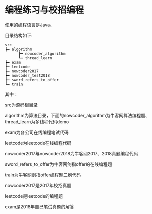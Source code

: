 # 编程练习与校招编程

使用的编程语言是Java。

目录结构如下:

	src
	┣━ algorithm
	      ┣━ nowcoder_algorithm 
	      ┗━ thread_learn
	┣━ exam
	┣━ leetcode
	┣━ nowcoder2017
	┣━ nowcoder_test2018
	┣━ sword_refers_to_offer
	┗━ train

其中：

src为源码根目录

algorithm为算法目录，下面的nowcoder_algorithm为牛客网算法编程题、thread_learn为多线程代码demo

exam为各公司在线编程笔试代码

leetcode为leetcode在线编程代码

nowcoder2017与nowcoder2018为牛客网2017、2018真题编程代码

sword_refers_to_offer为牛客网剑指offer的在线编程题

train为牛客网剑指offer编程题二刷代码



nowcoder2017是2017年校招真题

leetcode是leetcode的编程题

exam是2018年自己笔试真题的解答
